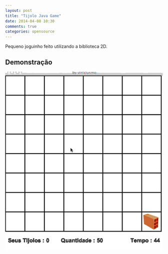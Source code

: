 ```yaml
---
layout: post
title: "Tijolo Java Game"
date: 2014-04-08 10:30
comments: true
categories: opensource
---
```


Pequeno joguinho feito utilizando a biblioteca 2D.

## Demonstração
  !["Imagem 1"][1]

  [1]: https://raw.githubusercontent.com/viniciusmo/viniciusmo.github.com/master/images/blog/opensource/tijolo/tijolo.gif

